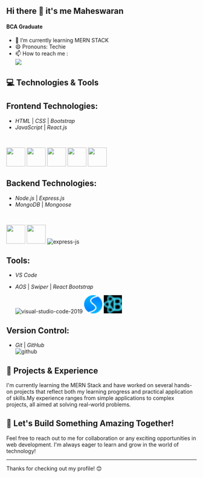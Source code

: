 ## Hi there 👋 it's me Maheswaran

#### BCA Graduate 
- 🌱 I’m currently learning MERN STACK
- 😄 Pronouns: Techie
- 📫 How to reach me :
<br/>[<img src="https://img.shields.io/badge/LinkedIn-0077B5?style=for-the-badge&logo=linkedin&logoColor=white" />](https://www.linkedin.com/in/maheswaran-s4074/)

## 💻 Technologies & Tools

## Frontend Technologies:
- *HTML* | *CSS* | *Bootstrap*  
- *JavaScript* | *React.js*
</br>
<p>
  <img height="50" width="50" src="https://img.icons8.com/color/48/000000/html-5.png" />
  <img height="50" width="50" src="https://img.icons8.com/color/48/000000/css3.png" />
  <img height="50" width="50" src="https://img.icons8.com/color/48/000000/bootstrap.png" />
  <img height="50" width="50" src="https://img.icons8.com/color/48/000000/javascript.png" />
  <img height="50" width="50" src="https://img.icons8.com/color/48/000000/react-native.png" />
</p>



## Backend Technologies:
- *Node.js* | *Express.js*  
- *MongoDB* | *Mongoose*
</br>
<p>
<img height="50" width="50" src="https://img.icons8.com/color/48/000000/mongodb.png"/> <img height="50" width="50" src="https://img.icons8.com/color/48/000000/nodejs.png"/> <img width="50" height="50" src="https://img.icons8.com/nolan/50/express-js.png" alt="express-js"/>
</p>

## Tools:
- *VS Code* 
- *AOS* | *Swiper* | *React Bootstrap*
  </br>
  <p>
    <img width="48" height="48" src="https://img.icons8.com/color/48/visual-studio-code-2019.png" alt="visual-studio-code-2019"/>
   <img src="assets/swiper-img.png" alt="Swiper.js" width="48" height="48" />
   <img src="assets/reactboot-img.png" alt="Swiper.js" width="48" height="48" />
   
  </p>

## Version Control:
- *Git* | *GitHub*
  </br>
  <img width="50" height="50" src="https://img.icons8.com/nolan/50/github.png" alt="github"/>

## 🌟 Projects & Experience
I'm currently learning the MERN Stack and have worked on several hands-on projects that reflect both my learning progress and practical application of skills.My experience ranges from simple applications to complex projects, all aimed at solving real-world problems.

## 🚀 Let's Build Something Amazing Together!
Feel free to reach out to me for collaboration or any exciting opportunities in web development. I'm always eager to learn and grow in the world of technology!

---

Thanks for checking out my profile! 😊
<!--
**Maheswaran40/Maheswaran40** is a ✨ _special_ ✨ repository because its `README.md` (this file) appears on your GitHub profile.

Here are some ideas to get you started:

- 🔭 I’m currently working on ...
- 👯 I’m looking to collaborate on ...
- 🤔 I’m looking for help with ...
- 💬 Ask me about ...
- 📫 How to reach me: ...
- ⚡ Fun fact: ...
-->
